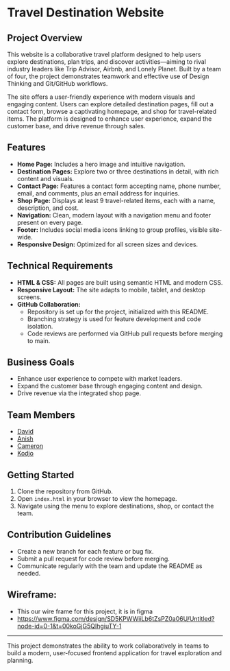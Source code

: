 # Travel Destination Website

## Project Overview
This website is a collaborative travel platform designed to help users explore destinations, plan trips, and discover activities—aiming to rival industry leaders like Trip Advisor, Airbnb, and Lonely Planet. Built by a team of four, the project demonstrates teamwork and effective use of Design Thinking and Git/GitHub workflows.

The site offers a user-friendly experience with modern visuals and engaging content. Users can explore detailed destination pages, fill out a contact form, browse a captivating homepage, and shop for travel-related items. The platform is designed to enhance user experience, expand the customer base, and drive revenue through sales.

## Features
- **Home Page:** Includes a hero image and intuitive navigation.
- **Destination Pages:** Explore two or three destinations in detail, with rich content and visuals.
- **Contact Page:** Features a contact form accepting name, phone number, email, and comments, plus an email address for inquiries.
- **Shop Page:** Displays at least 9 travel-related items, each with a name, description, and cost.
- **Navigation:** Clean, modern layout with a navigation menu and footer present on every page.
- **Footer:** Includes social media icons linking to group profiles, visible site-wide.
- **Responsive Design:** Optimized for all screen sizes and devices.

## Technical Requirements
- **HTML & CSS:** All pages are built using semantic HTML and modern CSS.
- **Responsive Layout:** The site adapts to mobile, tablet, and desktop screens.
- **GitHub Collaboration:**  
  - Repository is set up for the project, initialized with this README.
  - Branching strategy is used for feature development and code isolation.
  - Code reviews are performed via GitHub pull requests before merging to main.

## Business Goals
- Enhance user experience to compete with market leaders.
- Expand the customer base through engaging content and design.
- Drive revenue via the integrated shop page.

## Team Members
- [David](https://github.com/DavidAgu-San)  
- [Anish](https://github.com/SaffronSan)  
- [Cameron](https://github.com/CACurts910) 
- [Kodjo](https://github.com/kegloh5130) 

## Getting Started
1. Clone the repository from GitHub.
2. Open `index.html` in your browser to view the homepage.
3. Navigate using the menu to explore destinations, shop, or contact the team.

## Contribution Guidelines
- Create a new branch for each feature or bug fix.
- Submit a pull request for code review before merging.
- Communicate regularly with the team and update the README as needed.

## Wireframe:
- This our wire frame for this project, it is in figma
- https://www.figma.com/design/SD5KPWWiiLb6tZsPZ0a06U/Untitled?node-id=0-1&t=00koGjG5QIhgiuTY-1

---

This project demonstrates the ability to work collaboratively in teams to build a modern, user-focused frontend application for travel exploration and planning.
